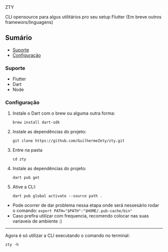 ZTY

CLI opensource para algus utilitários pro seu setup Flutter (Em breve outros framewors/linguagens)



## Sumário

- [Suporte](#suporte)
- [Configuração](#configuração)


### Suporte

- Flutter
- Dart
- Node


### Configuração

1. Instale o Dart com o brew ou alguma outra forma:

   `brew install dart-sdk`
   
2. Instale as dependências do projeto:

   `git clone https://github.com/GuilhermeZety/zty.git`

3. Entre na pasta

   `cd zty`
   
4. Instale as dependências do projeto:

   `dart pub get`
   
5. Ative a CLI:

   `dart pub global activate --source path .`

 * Pode ocorrer de dar problema nessa etapa onde será nessesário rodar o comando: 
   `export PATH="$PATH":"$HOME/.pub-cache/bin"`
 * Caso prefira utilizar com frequencia, recomendo colocar nas suas variaveis de ambiente :) 

<hr/>
Agora é só utilizar a CLI executando o comando no terminal:

   `zty -h`
